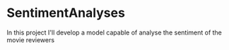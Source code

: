 # SentimentAnalyses
In this project I'll develop a model capable of analyse the sentiment of the movie reviewers
